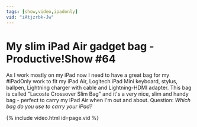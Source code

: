 ```yaml
---
tags: [show,video,ipadonly]
vid: "iAtjzrbk-Jw"
---
```


# My slim iPad Air gadget bag - Productive!Show #64


As I work mostly on my iPad now I need to have a great bag for my #iPadOnly work to fit my iPad Air, Logitech iPad Mini keyboard, stylus, ballpen, Lightning charger with cable and Lightning-HDMI adapter. This bag is called "Lacoste Crossover Slim Bag" and it's a very nice, slim and handy bag - perfect to carry my iPad Air when I'm out and about. Question: *Which bag do you use to carry your iPad?*

<!--More-->

{% include video.html id=page.vid %}


[n]: https://michael.gratis/nozbe